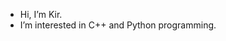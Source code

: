 - Hi, I’m Kir.
- I’m interested in C++ and Python programming.

<!---
yanelox/yanelox is a ✨ special ✨ repository because its `README.md` (this file) appears on your GitHub profile.
You can click the Preview link to take a look at your changes.
--->
